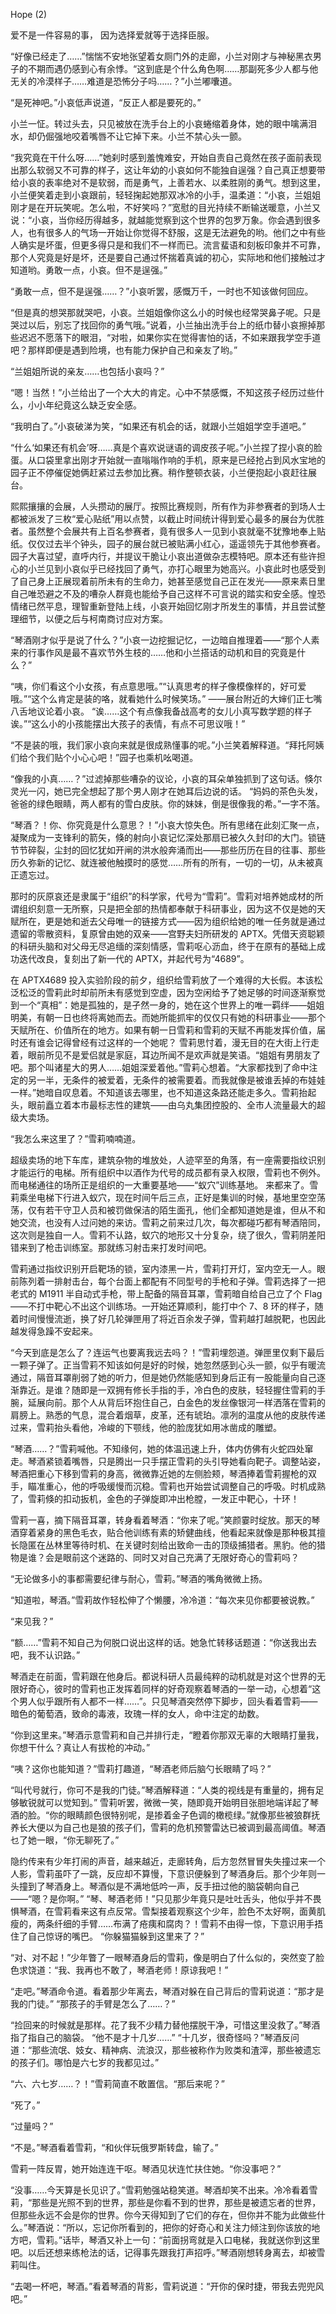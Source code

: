 Hope (2)

爱不是一件容易的事，
因为选择爱就等于选择臣服。

“好像已经走了……”惴惴不安地张望着女厕门外的走廊，小兰对刚才与神秘黑衣男子的不期而遇仍感到心有余悸。“这到底是个什么角色啊……那副死多少人都与他无关的冷漠样子……难道是恐怖分子吗……？”小兰嘟囔道。

“是死神吧。”小哀低声说道，“反正人都是要死的。”

小兰一怔。转过头去，只见被放在洗手台上的小哀蜷缩着身体，她的眼中噙满泪水，却仍倔强地咬着嘴唇不让它掉下来。小兰不禁心头一颤。

“我究竟在干什么呀……”她刹时感到羞愧难安，开始自责自己竟然在孩子面前表现出那么软弱又不可靠的样子，这让年幼的小哀如何不能独自逞强？自己真正想要带给小哀的表率绝对不是软弱，而是勇气，上善若水、以柔胜刚的勇气。想到这里，小兰便笑着走到小哀跟前，轻轻掬起她那双冰冷的小手，温柔道：“小哀，兰姐姐刚才是在开玩笑呢。怎么啦，不好笑吗？”宽慰的目光持续不断输送暖意，小兰又说：“小哀，当你经历得越多，就越能觉察到这个世界的包罗万象。你会遇到很多人，也有很多人的气场一开始让你觉得不舒服，这是无法避免的哟。他们之中有些人确实是坏蛋，但更多得只是和我们不一样而已。流言蜚语和刻板印象并不可靠，那个人究竟是好是坏，还是要自己通过怀揣着真诚的初心，实际地和他们接触过才知道哟。勇敢一点，小哀。但不是逞强。”

“勇敢一点，但不是逞强……？”小哀听罢，感慨万千，一时也不知该做何回应。

“但是真的想哭那就哭吧，小哀。兰姐姐像你这么小的时候也经常哭鼻子呢。只是哭过以后，别忘了找回你的勇气哦。”说着，小兰抽出洗手台上的纸巾替小哀擦掉那些迟迟不愿落下的眼泪，“对啦，如果你实在觉得害怕的话，不如来跟我学空手道吧？那样即便是遇到险境，也有能力保护自己和亲友了哟。”

“兰姐姐所说的亲友……也包括小哀吗？”

“嗯！当然！”小兰给出了一个大大的肯定。心中不禁感慨，不知这孩子经历过些什么，小小年纪竟这么缺乏安全感。

“我明白了。”小哀破涕为笑，“如果还有机会的话，就跟小兰姐姐学空手道吧。”

“什么‘如果还有机会’呀……真是个喜欢说谜语的调皮孩子呢。”小兰捏了捏小哀的脸蛋。从口袋里拿出刚才开始就一直嗡嗡作响的手机，原来是已经抢占到风水宝地的园子正不停催促她俩赶紧过去参加比赛。稍作整顿衣装，小兰便抱起小哀赶往展台。

熙熙攘攘的会展，人头攒动的展厅。按照比赛规则，所有作为非参赛者的到场人士都被派发了三枚“爱心贴纸”用以点赞，以截止时间统计得到爱心最多的展台为优胜者。虽然整个会展共有上百名参赛者，竟有很多人一见到小哀就毫不犹豫地奉上贴纸。仅仅过去半个钟头，园子的展台就已被贴满小红心，遥遥领先于其他参赛者。园子大喜过望，直呼内行，并提议干脆让小哀出道做杂志模特吧。原本还有些许担心的小兰见到小哀似乎已经找回了勇气，亦打心眼里为她高兴。小哀此时也感受到了自己身上正展现着前所未有的生命力，她甚至感觉自己正在发光——原来素日里自己唯恐避之不及的嘈杂人群竟也能给予自己这样不可言说的踏实和安全感。惶恐情绪已然平息，理智重新登陆上线，小哀开始回忆刚才所发生的事情，并且尝试整理细节，以便之后与柯南商讨应对方案。

“琴酒刚才似乎是说了什么？”小哀一边挖掘记忆，一边暗自推理着——“那个人素来的行事作风是最不喜欢节外生枝的……他和小兰搭话的动机和目的究竟是什么？”

“咦，你们看这个小女孩，有点意思哦。”“认真思考的样子像模像样的，好可爱哦。”“这个么肯定是装的咯，就看她什么时候笑场。”
——展台附近的大婶们正七嘴八舌地议论着小哀。
“诶……这个有点像我备战高考的女儿小真写数学题的样子诶。”“这么小的小孩能摆出大孩子的表情，有点不可思议哦！”

“不是装的哦，我们家小哀向来就是很成熟懂事的呢。”小兰笑着解释道。“拜托阿姨们给个我们贴个小心心吧！”园子也乘机吆喝道。

“像我的小真……？”过滤掉那些嘈杂的议论，小哀的耳朵单独抓到了这句话。倏尔灵光一闪，她已完全想起了那个男人刚才在她耳后边说的话。
“妈妈的茶色头发，爸爸的绿色眼睛，两人都有的雪白皮肤。你的妹妹，倒是很像我的希。”一字不落。

“琴酒？！你、你究竟是什么意思？！”小哀大惊失色。所有思绪在此刻汇聚一点，凝聚成为一支锋利的箭矢，倏的射向小哀记忆深处那扇已被久久封印的大门。锁链节节碎裂，尘封的回忆犹如开闸的洪水般奔涌而出——那些历历在目的往事、那些历久弥新的记忆、就连被他触摸时的感觉……所有的所有，一切的一切，从未被真正遗忘过。

那时的灰原哀还是隶属于“组织”的科学家，代号为“雪莉”。雪莉对培养她成材的所谓组织刻意一无所察，只是把全部的热情都奉献于科研事业，因为这不仅是她的天赋所在，更是她和逝去父母唯一的链接方式——因为组织给她的唯一任务就是通过遗留的零散资料，复原曾由她的双亲——宫野夫妇所研发的 APTX。凭借天资聪颖的科研头脑和对父母无尽追缅的深刻情感，雪莉呕心沥血，终于在原有的基础上成功迭代改良，复刻出了新一代的 APTX，并起代号为“4689”。

在 APTX4689 投入实验阶段的前夕，组织给雪莉放了一个难得的大长假。本该松泛松泛的雪莉此时却前所未有感觉到空虚，因为空闲给予了她足够的时间逐渐察觉到一个“真相”：她是孤独的，是孑然一身的，她在这个世界上的唯一羁绊——姐姐明美，有朝一日也终将离她而去。而她所能抓牢的仅仅只有她的科研事业——那个天赋所在、价值所在的地方。如果有朝一日雪莉和雪莉的天赋不再能发挥价值，届时还有谁会记得曾经有过这样的一个她呢？
雪莉思忖着，漫无目的在大街上行走着，眼前所见不是爱侣就是家庭，耳边所闻不是欢声就是笑语。“姐姐有男朋友了吧。那个叫诸星大的男人……姐姐深爱着他。”雪莉心想着。“大家都找到了命中注定的另一半，无条件的被爱着，无条件的被需要着。而我就像是被谁丢掉的布娃娃一样。”她暗自叹息着。不知道该去哪里，也不知道这条路还能走多久。雪莉抬起头，眼前矗立着本市最标志性的建筑——由乌丸集团控股的、全市人流量最大的超级大卖场。

“我怎么来这里了？”雪莉喃喃道。

超级卖场的地下车库，建筑杂物的堆放处，人迹罕至的角落，有一座需要指纹识别才能运行的电梯。所有组织中以酒作为代号的成员都有录入权限，雪莉也不例外。而电梯通往的场所正是组织的一大重要基地——“蚁穴”训练基地。
来都来了。雪莉乘坐电梯下行进入蚁穴，现在时间午后三点，正好是集训的时候，基地里空空荡荡，仅有若干守卫人员和被罚做保洁的陌生面孔，他们全都知道她是谁，但从不和她交流，也没有人过问她的来访。雪莉之前来过几次，每次都碰巧都有琴酒陪同，这次则是独自一人。雪莉不认路，蚁穴的地形又十分复杂，绕了很久，雪莉阴差阳错来到了枪击训练室。那就练习射击来打发时间吧。

雪莉通过指纹识别开启靶场的锁，室内漆黑一片，雪莉打开灯，室内空无一人。眼前陈列着一排射击台，每个台面上都配有不同型号的手枪和子弹。雪莉选择了一把老式的 M1911 半自动式手枪，带上配备的隔音耳罩，雪莉暗自给自己立了个 Flag——不打中靶心不出这个训练场。一开始还算顺利，能打中个 7、8 环的样子，随着时间慢慢流逝，换了好几轮弹匣用了将近百余发子弹，雪莉越打越脱靶，也因此越发得急躁不安起来。

“今天到底是怎么了？连运气也要离我远去吗？！”雪莉埋怨道。弹匣里仅剩下最后一颗子弹了。正当雪莉不知该如何是好的时候，她忽然感到心头一颤，似乎有暖流通过，隔音耳罩削弱了她的听力，但是她仍然能感知到身后正有一股能量向自己逐渐靠近。是谁？随即是一双拥有修长手指的手，冷白色的皮肤，轻轻握住雪莉的手腕，延展向前。那个人从背后环抱住自己，白金色的发丝像银河一样洒落在雪莉的肩膀上。熟悉的气息，混合着烟草，皮革，还有琥珀。凛冽的温度从他的皮肤传递过来，雪莉抬头看他，冷峻的下颚线，他的脸庞犹如用冰凿成的雕塑。

“琴酒……？”雪莉喊他。不知缘何，她的体温迅速上升，体内仿佛有火蛇四处窜走。琴酒紧锁着嘴唇，只是腾出一只手摆正雪莉的头引导她看向靶子。调整站姿，琴酒把重心下移到雪莉的身高，微微靠近她的左侧脸颊，琴酒捧着雪莉握枪的双手，瞄准重心，他的呼吸缓慢而沉稳。雪莉也开始尝试调整自己的呼吸。时机成熟了，雪莉倏的扣动扳机，金色的子弹旋即冲出枪膛，一发正中靶心，十环！

雪莉一喜，摘下隔音耳罩，转身看着琴酒：“你来了呢。”笑颜霎时绽放。那天的琴酒穿着紧身的黑色毛衣，贴合他训练有素的矫健曲线，他看起来就像是那种极其擅长隐匿在丛林里等待时机、在关键时刻给出致命一击的顶级捕猎者。黑豹。他的猎物是谁？会是眼前这个迷路的、同时又对自己充满了无限好奇心的雪莉吗？

“无论做多小的事都需要纪律与耐心，雪莉。”琴酒的嘴角微微上扬。

“知道啦，琴酒。”雪莉故作轻松伸了个懒腰，冷冷道：“每次来见你都要被说教。”

“来见我？”

“额……”雪莉不知自己为何脱口说出这样的话。她急忙转移话题道：“你送我出去吧，我不认识路。”

琴酒走在前面，雪莉跟在他身后。都说科研人员最纯粹的动机就是对这个世界的无限好奇心，彼时的雪莉也正发挥着同样的好奇观察着琴酒的一举一动，心想着“这个男人似乎跟所有人都不一样……”。只见琴酒突然停下脚步，回头看着雪莉——暗色的葡萄酒，致命的毒液，玫瑰一样的女人，命中注定的劫数。

“你到这里来。”琴酒示意雪莉和自己并排行走，“瞪着你那双无辜的大眼睛打量我，你想干什么？真让人有拔枪的冲动。”

“咦？这你也能知道？”雪莉打趣道，“琴酒老师后脑勺长眼睛了吗？”

“叫代号就行，你可不是我的门徒。”琴酒解释道：“人类的视线是有重量的，拥有足够敏锐就可以觉知到。”
雪莉听罢，微微一笑，随即竟开始明目张胆地端详起了琴酒的脸。“你的眼睛颜色很特别呢，是掺着金子色调的橄榄绿。”就像那些被狼群抚养长大便以为自己也是狼的孩子们，雪莉的危机预警雷达已被调到最高阈值。琴酒乜了她一眼，“你无聊死了。”

隐约传来有少年打闹的声音，越来越近，走廊转角，后方忽然冒冒失失撞过来一个人影，雪莉虽吓了一跳，反应却不算慢，下意识便躲到了琴酒身后。那个少年则一头撞到了琴酒身上。琴酒似是不满地低吟一声，反手扭过他的脑袋朝向自己——“嗯？是你啊。”
“琴、琴酒老师！”只见那少年竟只是吐吐舌头，他似乎并不畏惧琴酒，在雪莉看来这有点反常。雪梨接着观察这个少年，脸色不太好啊，面黄肌瘦的，两条纤细的手臂……布满了疮痍和腐肉？！雪莉不由得一惊，下意识用手捂住了自己惊讶的嘴巴。
“你躲猫猫躲到这里来了？”

“对、对不起！”少年瞥了一眼琴酒身后的雪莉，像是明白了什么似的，突然变了脸色求饶道：“我、我再也不敢了，琴酒老师！原谅我吧！”

“走吧。”琴酒命令道。看着那少年离去，琴酒对躲在自己背后的雪莉说道：“那才是我的门徒。”
“那孩子的手臂是怎么了……？”

“捡回来的时候就是那样。花了我不少精力替他摆脱干净，可惜这里没救了。”琴酒指了指自己的脑袋。
“他不是才十几岁……”
“十几岁，很奇怪吗？”琴酒反问道：“那些流氓、妓女、精神病、流浪汉，那些被称作为败类和渣滓，那些被遗忘的孩子们。哪怕是六七岁的我都见过。”

“六、六七岁……？！”雪莉简直不敢置信。“那后来呢？”

“死了。”

“过量吗？”

“不是。”琴酒看着雪莉，“和伙伴玩俄罗斯转盘，输了。”

雪莉一阵反胃，她开始连连干呕。琴酒见状连忙扶住她。“你没事吧？”

“没事……今天算是长见识了。”雪莉勉强站稳笑道。琴酒却笑不出来。冷冷看着雪莉，“那些是光照不到的世界，那些是你看不到的世界，那些是被遗忘者的世界，但那些永远不会是你的世界。你今天得知到了它们的存在，但你并不能为此做些什么。”琴酒说：“所以，忘记你所看到的，把你的好奇心和关注力倾注到你该放的地方吧，雪莉。”话毕，琴酒又补上一句：“前面拐弯就是入口电梯，我就送你到这里吧。以后还想来练枪法的话，记得事先跟我打声招呼。”琴酒刚想转身离去，却被雪莉叫住。

“去喝一杯吧，琴酒。”看着琴酒的背影，雪莉说道：“开你的保时捷，带我去兜兜风吧。”
